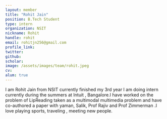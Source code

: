 ```yaml
---
layout: member
title: "Rohit Jain"
position: B.Tech Student
type: intern
organization: NSIT
nickname: Rohit
handle: rohit
email: rohitjn256@gmail.com
profile_link: 
twitter: 
github: 
scholar: 
image: /assets/images/team/rohit.jpeg
cv: 
alum: true
---
```

I am Rohit Jain from NSIT currently finished my 3rd year
I am doing intern currently during the summers at Intuit , Bangalore.I have worked on the problem of LipReading taken as a multimodal multimedia problem and have co-authored a paper with yaman, Salik, Prof Rajiv and Prof Zimmerman .I love playing sports, traveling , meeting new people.